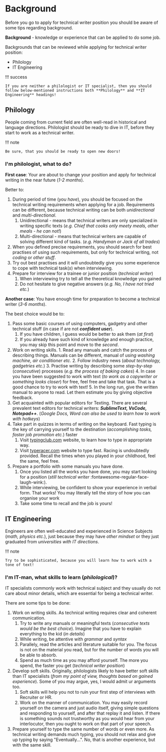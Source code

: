 # Background


Before you go to apply for technical writer position you should be aware of some tips regarding background. 

 **Background** - knowledge or experience that can be applied to do some job.


Backgrounds that can be reviewed while applying for technical writer position:

- Philology
- IT Engineering


!!! success

    If you are neither a philologist or IT specialist, then you should follow below-mentioned instructions both **Philology** and **IT Engineering** headings!

## Philology

People coming from current field are often well-read in historical and language directions. Philologist should be ready to dive in IT, before they start to work as a technical writer.

!!! note

    Be sure, that you should be ready to open new doors!

### I'm philologist, what to do?

**First case**: Your are about to change your position and apply for technical writing in the near future (*1-2 months*). 

Better to:

  1. During period of time (*you have*), you should be focused on the technical writing requirements when applying for a job. Requirements can be different, because technical writing can be both *unidirectional* and *multi-directional*.
     1. Unidirectional - means that technical writers are only specialized in writing specific texts (*e.g. Chief that cooks only meety meals, other meals - he can not!*)
     2. Multi-directional - means that technical writers are capable of solving different kind of tasks. (*e.g. Handyman or Jack of all trades*)
  2. When you defined precise requirements, you should search for best practises of using such requirements, but only for technical writing, not *coding* or *other stuff*.
  3. Try out best practises and it will undoubtedly give you some experience to cope with technical task(*s*) when interviewing.
  4. Prepare for interview for a trainee or junior position (*technical writer*)
     1. When interviewing try to tell all the theoretical knowledge you gained
     2. Do not hesitate to give negative answers (*e.g. No, I have not tried etc.*)


**Another case**: You have enough time for preparation to become a technical writer (*3-6 months*).

The best choice would be to:

  1. Pass some basic courses of using computers, gadgetry and other technical stuff (in case if are not ***confident user***).
     1.  If you have children, I guess would be better to ask them (*at first*)
     2.  If you already have such kind of knowledge and enough practice, you may skip this point and move to the *second*.
  2.  Work on writing skills.
    1. Read any manuals and catch the process of describing things. Manuals can be different, manual of *using washing machine, air conditioner etc*.
    2. Follow industry news (*about technology, gadgetries etc.*)
    3. Practise writing by describing some *step-by-step* (*consecutive*) processes (*e.g. the process of baking cakes*)
    4. In case you have been suggested to work with text (*to work as a copywriter or something looks closer*) for free, feel free and take that task. That is a good chance to try to work with text!
    5. In the long run, give the written manual to anyone to read. Let them estimate you by giving objective feedback.
  3. Get acquainted with popular editors for Texting. There are several prevalent text editors for technical writers: ***SublimeText, VsCode, Notepad++***. (*Google Docs, Word can also be used to learn how to work with hotkeys*)
  4. Take part in quizzes in terms of writing on the keyboard. Fast typing is the key of carrying yourself to the destination (*accomplishing tasks, faster job promotion etc.*) faster
     1. Visit [typingclub.com](typingclub.com) website, to learn how to type in appropriate way.
     2. Visit [typeracer.com](typeracer.com) website to type fast. Racing is undoubtedly provided. Recall the times when you played in your childhood, feel the same, feel free.
  5. Prepare a portfolio with some manuals you have done.
     1. Once you listed all the works you have done, you may start looking for a position (*still technical writer*
:fontawesome-regular-face-laugh-wink:).
     1. While interviewing, be confident to show your experience in verbal form. That works! You may literally tell the story of how you can organise your work
     2. Take some time to recall and the job is yours!

## IT Engineering

Engineers are often well-educated and experienced in Science Subjects (*math, physics etc.*), just because they may have *other mindset* or they just graduated from *universities with IT directions*.

!!! note

    Try to be sophisticated, because you will learn how to work with a tone of text!


### I'm IT-man, what skills to learn (*philological*)?


IT specialists commonly work with technical subject and they usually do not care about minor details, which are essential for being a technical writer.

There are some tips to be done:

  1. Work on writing skills. As technical writing requires clear and coherent communication. 
      1. Try to write any manuals or meaningful texts (*consecutive texts would be the best choice*). Imagine that you have to explain everything to the kid (*in details*)
      2. While writing, be attentive with *grammar* and *syntax*
      3. Parallely, read the articles and literature suitable for you. The focus is not on the material you read, but for the number of words you will be able to absorb.
      4. Spend as much time as you may afford yourself. The more you spend, the faster you get (*technical writer position*)
   2. Develop soft skills. Originally, philologists likely to have better soft skills than IT specialists (*from my point of view, thoughts based on gained experience*). Some of you may argue, yes, I would admit ur arguments too.
      1. Soft skills will help you not to ruin your first step of interviews with Recruiter or HR.
      2. Work on the manner of communication. You may easily record yourself on the camera and just audio itself, giving simple questions and responding to yourself, and after that replay it and listen. If there is something sounds not trustworthy as you would hear from your interlocutor, then you ought to work on that part of your speech.
   3. Prepare yourself to type the same number of words or even more. As technical writing demands much typing, you should not relax and give up typing by saying "Eventually...". No, that is another experience, but with the same skill.
     
